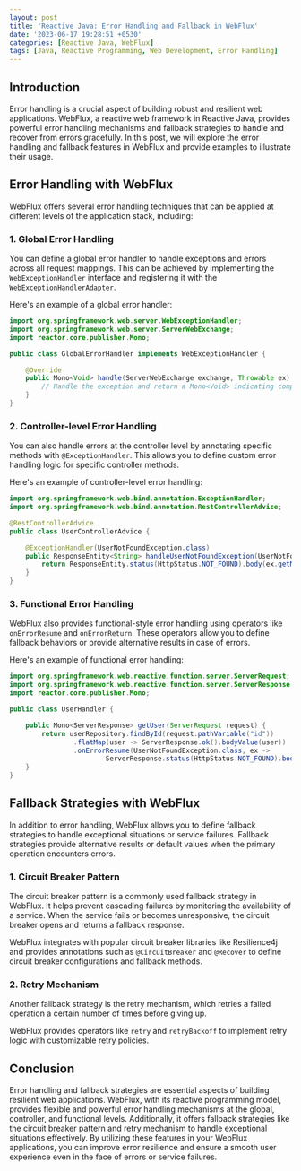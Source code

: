 ```yaml
---
layout: post
title: 'Reactive Java: Error Handling and Fallback in WebFlux'
date: '2023-06-17 19:28:51 +0530'
categories: [Reactive Java, WebFlux]
tags: [Java, Reactive Programming, Web Development, Error Handling]
---
```

## Introduction

Error handling is a crucial aspect of building robust and resilient web applications. WebFlux, a reactive web framework in Reactive Java, provides powerful error handling mechanisms and fallback strategies to handle and recover from errors gracefully. In this post, we will explore the error handling and fallback features in WebFlux and provide examples to illustrate their usage.

## Error Handling with WebFlux

WebFlux offers several error handling techniques that can be applied at different levels of the application stack, including:

### 1. Global Error Handling

You can define a global error handler to handle exceptions and errors across all request mappings. This can be achieved by implementing the `WebExceptionHandler` interface and registering it with the `WebExceptionHandlerAdapter`.

Here's an example of a global error handler:

```java
import org.springframework.web.server.WebExceptionHandler;
import org.springframework.web.server.ServerWebExchange;
import reactor.core.publisher.Mono;

public class GlobalErrorHandler implements WebExceptionHandler {

    @Override
    public Mono<Void> handle(ServerWebExchange exchange, Throwable ex) {
        // Handle the exception and return a Mono<Void> indicating completion
    }
}
```

### 2. Controller-level Error Handling

You can also handle errors at the controller level by annotating specific methods with `@ExceptionHandler`. This allows you to define custom error handling logic for specific controller methods.

Here's an example of controller-level error handling:

```java
import org.springframework.web.bind.annotation.ExceptionHandler;
import org.springframework.web.bind.annotation.RestControllerAdvice;

@RestControllerAdvice
public class UserControllerAdvice {

    @ExceptionHandler(UserNotFoundException.class)
    public ResponseEntity<String> handleUserNotFoundException(UserNotFoundException ex) {
        return ResponseEntity.status(HttpStatus.NOT_FOUND).body(ex.getMessage());
    }
}
```

### 3. Functional Error Handling

WebFlux also provides functional-style error handling using operators like `onErrorResume` and `onErrorReturn`. These operators allow you to define fallback behaviors or provide alternative results in case of errors.

Here's an example of functional error handling:

```java
import org.springframework.web.reactive.function.server.ServerRequest;
import org.springframework.web.reactive.function.server.ServerResponse;
import reactor.core.publisher.Mono;

public class UserHandler {

    public Mono<ServerResponse> getUser(ServerRequest request) {
        return userRepository.findById(request.pathVariable("id"))
                .flatMap(user -> ServerResponse.ok().bodyValue(user))
                .onErrorResume(UserNotFoundException.class, ex ->
                        ServerResponse.status(HttpStatus.NOT_FOUND).bodyValue(ex.getMessage()));
    }
}
```

## Fallback Strategies with WebFlux

In addition to error handling, WebFlux allows you to define fallback strategies to handle exceptional situations or service failures. Fallback strategies provide alternative results or default values when the primary operation encounters errors.

### 1. Circuit Breaker Pattern

The circuit breaker pattern is a commonly used fallback strategy in WebFlux. It helps prevent cascading failures by monitoring the availability of a service. When the service fails or becomes unresponsive, the circuit breaker opens and returns a fallback response.

WebFlux integrates with popular circuit breaker libraries like Resilience4j and provides annotations such as `@CircuitBreaker` and `@Recover` to define circuit breaker configurations and fallback methods.

### 2. Retry Mechanism

Another fallback strategy is the retry mechanism, which retries a failed operation a certain number of times before giving up.

 WebFlux provides operators like `retry` and `retryBackoff` to implement retry logic with customizable retry policies.

## Conclusion

Error handling and fallback strategies are essential aspects of building resilient web applications. WebFlux, with its reactive programming model, provides flexible and powerful error handling mechanisms at the global, controller, and functional levels. Additionally, it offers fallback strategies like the circuit breaker pattern and retry mechanism to handle exceptional situations effectively. By utilizing these features in your WebFlux applications, you can improve error resilience and ensure a smooth user experience even in the face of errors or service failures.